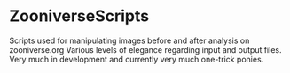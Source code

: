 # ZooniverseScripts
Scripts used for manipulating images before and after analysis on zooniverse.org
Various levels of elegance regarding input and output files. Very much in development and currently very much one-trick ponies. 
